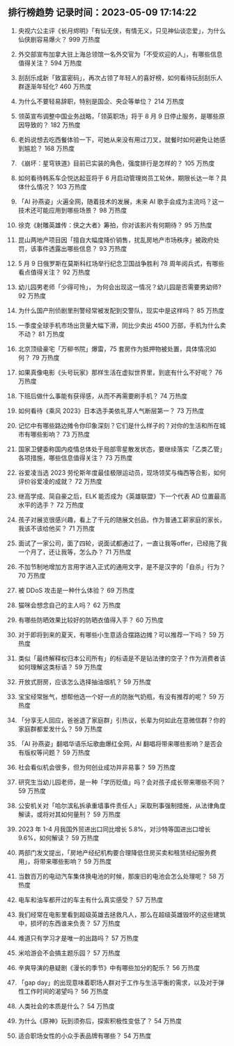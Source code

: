 
## 排行榜趋势 记录时间：2023-05-09 17:14:22
  
  1. 央视六公主评《长月烬明》「有仙无侠，有情无义，只见神仙谈恋爱」，为什么仙侠剧容易爆火？ 999 万热度
    
  2. 外交部宣布加拿大驻上海总领馆一名外交官为「不受欢迎的人」，有哪些信息值得关注？ 594 万热度
    
  3. 刮刮乐成新「致富密码」，再次占领了年轻人的喜好榜，如何看待玩刮刮乐人群逐渐年轻化? 460 万热度
    
  4. 为什么不要轻易辞职，特别是国企、央企等单位？ 214 万热度
    
  5. 领英宣布调整中国业务战略，「领英职场」将于 8 月 9 日停止服务，是哪些原因导致的？ 182 万热度
    
  6. 老妈说想去吃西餐体验一下，可她从来没有用过刀叉，就餐时如何避免让她感到尴尬？ 168 万热度
    
  7. 《崩坏：星穹铁道》目前已实装的角色，强度排行是怎样的？ 105 万热度
    
  8. 如何看待韩系车企悦达起亚将于 6 月启动管理岗员工轮休，期限长达一年？具体什么情况？ 103 万热度
    
  9. 「AI 孙燕姿」火遍全网，随着技术的发展，未来 AI 歌手会成为主流吗？这一技术还可能应用到哪些场景？ 98 万热度
    
  10. 徐克《射雕英雄传：侠之大者》筹拍，你对该影片有何期待？ 95 万热度
    
  11. 昆山两地产项目因「擅自大幅度降价销售，扰乱房地产市场秩序」被政府处罚，该事件透露出哪些信息？ 93 万热度
    
  12. 5 月 9 日俄罗斯在莫斯科红场举行纪念卫国战争胜利 78 周年阅兵式，有哪些看点值得关注？ 92 万热度
    
  13. 幼儿园男老师「少得可怜」， 为何会出现这一情况？幼儿园是否需要男幼师? 92 万热度
    
  14. 为什么国产刑侦剧里刑警经常被发配到交警队，现实中是这样吗？ 85 万热度
    
  15. 一季度全球手机市场出货量大幅下滑，同比少卖出 4500 万部，手机为什么卖不动？ 81 万热度
    
  16. 北京顶级豪宅「万柳书院」爆雷，75 套房作为抵押物被处置，具体情况如何？ 79 万热度
    
  17. 如果真像电影《头号玩家》那样生活在虚拟世界里，到底有什么不好呢？ 76 万热度
    
  18. 下班后做什么事能有获得感，从而不再需要刷手机？ 74 万热度
    
  19. 如何看待《乘风 2023》日本选手美依礼芽人气断层第一？ 73 万热度
    
  20. 记忆中有哪些路边摊令你印象深刻？它们是什么样子的？对你的生活和所在城市有哪些影响？ 73 万热度
    
  21. 国家卫健委称国内疫情总体处于局部零星散发状态，要继续落实「乙类乙管」各项措施，哪些信息值得关注？ 73 万热度
    
  22. 谷爱凌当选 2023 劳伦斯年度最佳极限运动员，现场领奖与梅西等合影，如何评价谷爱凌的成就？ 72 万热度
    
  23. 继高学成、简自豪之后，ELK 能否成为《英雄联盟》下一个代表 AD 位置最高水平的选手？ 72 万热度
    
  24. 孩子对展览很感兴趣，看上了千元的随展文创品，作为普通工薪家庭的家长，我该不该给他买？ 71 万热度
    
  25. 面试了一家公司，面了四轮，说面试都通过了，一直让我等offer，已经拖了我一个月了，还让我等，怎么办？ 71 万热度
    
  26. 不加节制地增加方言用字进入正式的通用文字，是不是汉字的「自杀」行为？ 70 万热度
    
  27. 被 DDoS 攻击是一种什么体验？ 69 万热度
    
  28. 猫咪会想念自己的主人吗？ 62 万热度
    
  29. 有哪些防晒效果比较好的防晒衣值得入手？ 60 万热度
    
  30. 对于即将到来的夏天，有哪些小生意适合摆路边摊？可以推荐一下吗？ 59 万热度
    
  31. 类似「最终解释权归本公司所有」的标语是不是钻法律的空子？作为消费者该如何理解这类标语？ 59 万热度
    
  32. 开放式厨房，应该怎么选择抽油烟机？ 59 万热度
    
  33. 宝宝经常胀气，想帮他选一个好一点的防胀气奶瓶，有没有推荐的呢？ 59 万热度
    
  34. 「分享无人回应，爸爸退了家庭群」引热议，长辈为何如此在意微信群？你的家庭群都爱发什么？ 59 万热度
    
  35. 「AI 孙燕姿」翻唱华语乐坛歌曲爆红全网，AI 翻唱将带来哪些影响？是否会有版权等问题？ 59 万热度
    
  36. 社会看似机会很多，但为何创业成功并非易事？ 59 万热度
    
  37. 研究生当幼儿园老师，是一种「学历贬值」吗？会对孩子成长带来哪些不同？ 59 万热度
    
  38. 公安机关对「哈尔滨私拆承重墙事件责任人」采取刑事强制措施，从法律角度解读，或将对其如何量刑？ 59 万热度
    
  39. 2023 年 1-4 月我国外贸进出口同比增长 5.8%，对沙特等国进出口增长 9.6%，如何解读？ 59 万热度
    
  40. 两部门发文提出，「房地产经纪机构要合理降低住房买卖和租赁经纪服务费用」，将带来哪些影响？ 59 万热度
    
  41. 当数百万的电动汽车集体换电池的时候，那废旧的电池会怎么处理呢？ 58 万热度
    
  42. 电车和油车都开过的车主有什么真实感受？ 57 万热度
    
  43. 我们经常在电影里看到超级英雄去拯救凡人，那么在超级英雄毁坏的这些建筑中，损坏的东西谁来负责？ 57 万热度
    
  44. 难道只有学习才是唯一的出路吗？ 57 万热度
    
  45. 米哈游会不会搞主题乐园？ 57 万热度
    
  46. 辛爽导演的悬疑剧《漫长的季节》中有哪些加分的配乐？ 56 万热度
    
  47. 「gap day」的出现意味着职场人群对于工作与生活平衡的需求，以及对于弹性工作时间的渴望吗？ 56 万热度
    
  48. 人类社会的本质是什么？ 54 万热度
    
  49. 为什么《原神》玩到须弥后，探索积极性变低了？ 54 万热度
    
  50. 适合职场女性的小众手表品牌有哪些？ 54 万热度
    